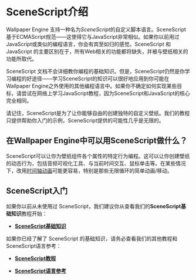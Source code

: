# SceneScript介绍

Wallpaper Engine 支持一种名为*SceneScript*的自定义脚本语言。SceneScript基于ECMAScript规范——这使得它与JavaScript非常相似。如果你以前用过JavaScript或类似的编程语言，你会有宾至如归的感觉。SceneScript 和 JavaScript 的主要区别在于，所有Web相关的功能都将缺失，并被与壁纸相关的功能所取代。

SceneScript 文档不会详细教你编程的基础知识。但是，SceneScript仍然是你学习编程的好途径——学习SceneScript的知识可以很好地应用到你可能在Wallpaper Engine之外使用的其他编程语言中。如果你不确定如何实现某些目标，请尝试在网络上学习JavaScript教程，因为SceneScript和JavaScript的核心完全相同。

请记住，SceneScript是为了让你能够自由的创建独特的自定义壁纸。我们的教程只提供帮助你入门的示例，SceneScript提供的可能性几乎是无限的。

## 在Wallpaper Engine中可以用SceneScript做什么？

SceneScript可以让你为壁纸组件各个属性的特定行为编程。这可以让你创建壁纸的动态行为，包括音频可视化工具、与当前时间交互、鼠标单击等。在某些情况下，改用[时间轴动画](/wallpaper-engine-docs/scene/timeline/introduction)可能更容易，特别是那些无限循环的简单动画/移动。

## SceneScript入门

如果你以前从未使用过 SceneScript，我们建议你从查看我们的**SceneScript基础知识**教程开始：

* [**SceneScript基础知识**](/wallpaper-engine-docs/scene/scenescript/tutorial/basics)

如果你已经了解了 SceneScript 的基础知识，请务必查看我们的其他教程和SceneScript语言参考：

* [**SceneScript教程**](/wallpaper-engine-docs/scene/scenescript/tutorials)

* [**SceneScript语言参考**](/wallpaper-engine-docs/scene/scenescript/reference)
